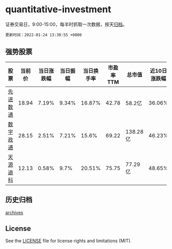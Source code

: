 # quantitative-investment

证券交易日，9:00-15:00，每半时抓取一次数据，按天[归档](archives)。

`更新时间：2022-01-24 13:30:55 +0800`

## 强势股票

|股票|当前价|当日涨跌幅|当日振幅|当日换手率|市盈率TTM|总市值|近10日涨跌幅|
|----|----|----|----|----|----|----|----|
|[先进数通](https://xueqiu.com/S/SZ300541)|18.94|7.19%|9.34%|16.87%|42.78|58.2亿|36.06%|
|[数字政通](https://xueqiu.com/S/SZ300075)|28.15|2.51%|7.21%|15.6%|69.22|138.28亿|46.23%|
|[天源迪科](https://xueqiu.com/S/SZ300047)|12.13|0.58%|9.7%|20.51%|75.75|77.29亿|48.65%|

## 历史归档

[archives](archives)

## License

See the [LICENSE](LICENSE) file for license rights and limitations (MIT).